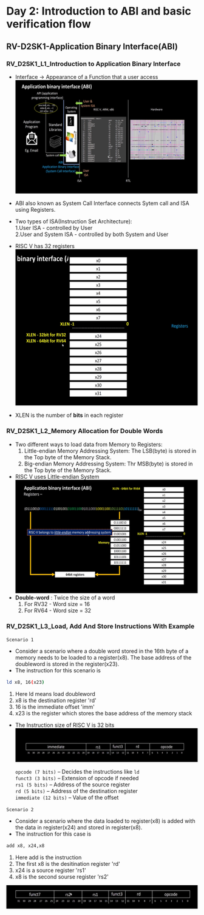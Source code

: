 # Day 2: Introduction to ABI and basic verification flow

## RV-D2SK1-Application Binary Interface(ABI)

### RV_D2SK1_L1_Introduction to Application Binary Interface

- Interface &rarr; Appearance of a Function that a user access
![ABI_in_computers](images/Screenshot%202025-05-05%20170808.png)

- ABI also known as System Call Interface connects Sytem call and ISA using Registers.  
- Two types of ISA(Instruction Set Architecture):  
  1.User ISA - controlled by User  
  2.User and System ISA - controlled by both System and User

  
- RISC V has 32 registers
![RISC-V_regisers](images/Screenshot%202025-05-05%20170922.png) 

- XLEN is the number of **bits** in each register 

### RV_D2SK1_L2_Memory Allocation for Double Words

- Two different ways to load data from Memory to Registers:
  1. Little-endian Memory Addressing System: The LSB(byte) is stored in the Top byte of the Memory Stack.
  2. Big-endian Memory Addressing System: Thr MSB(byte) is stored in the Top byte of the Memory Stack.  
- RISC V uses Little-endian System
![Little_endian_system](images/Screenshot%202025-05-05%20174732.png)  
- **Double-word** : Twice the size of a word
  1. For RV32 - Word size = 16
  2. For RV64 - Word size = 32

### RV_D2SK1_L3_Load, Add And Store Instructions With Example
`Scenario 1`
- Consider a scenario where a double word stored in the 16th byte of a memory needs to be loaded to a register(x8). The base address of the doubleword is stored in the register(x23).
- The instruction for this scenario is 
```bash
ld x8, 16(x23)
```
   1. Here ld means load doubleword
   2. x8 is the destination register 'rd'
   3. 16 is the immediate offset 'imm'
   4. x23 is the register which stores the base address of the memory stack

- The Instruction size of RISC V is 32 bits
![Instruction](images/Screenshot%202025-05-05%20183111.png)  

  `opcode (7 bits)` – Decides the instructions like `ld`  
  `funct3 (3 bits)` – Extension of opcode if needed  
  `rs1 (5 bits)` – Address of the source register  
  `rd (5 bits)` – Address of the destination register  
  `immediate (12 bits)` – Value of the offset  

`Scenario 2`
- Consider a scenario where the data loaded to register(x8) is added with the data in register(x24) and stored in register(x8).
- The instruction for this case is
```bash
add x8, x24,x8
```
  1. Here add is the instruction
  2. The first x8 is the desitination register 'rd'
  3. x24 is a source register 'rs1'
  4. x8  is the second sourse register 'rs2'

![image](images/Screenshot%202025-05-05%20185226.png)